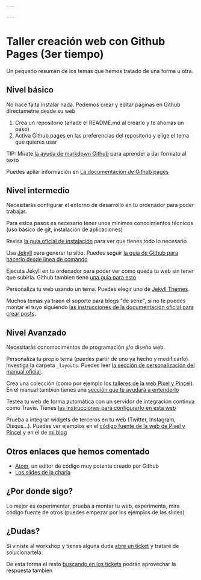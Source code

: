 ```yaml
---

---
```

# Taller creación web con Github Pages (3er tiempo)

Un pequeño resumen de los temas que hemos tratado de una forma u otra.

## Nivel básico

No hace falta instalar nada. Podemos crear y editar páginas en Github directametne desde su web

1. Crea un repositorio (añade el README.md al crearlo y te ahorras un paso)
2. Activa Github pages en las preferencias del repositorio y elige el tema que quieres usar

TIP: Mírate [la ayuda de markdown Github](https://help.github.com/categories/writing-on-github/) para aprender a dar formato al texto 

Puedes apliar información en [La documentación de Github pages](https://pages.github.com/)

## Nivel intermedio

Necesitarás configurar el entorno de desarrollo en tu ordenador para poder trabajar.

Para estos pasos es necesario tener unos mínimos conocimientos técnicos (uso básico de git, instalación de aplicaciones)

Revisa [la guia oficial de instalación](https://jekyllrb.com/docs/installation/) para ver que tienes todo lo necesario

Usa [Jekyll](https://jekyllrb.com/docs/) para generar tu sitio. Puedes seguir [la guia de Github para hacerlo desde linea de comando](https://help.github.com/articles/setting-up-your-github-pages-site-locally-with-jekyll/)

Ejecuta Jekyll en tu ordenador para poder ver como queda tu web sin tener que subirla. Github tambien tiene [una guia para esto](https://help.github.com/articles/setting-up-your-github-pages-site-locally-with-jekyll/)

Personaliza tu web usando un tema. Puedes elegir uno de [Jekyll Themes](http://jekyllthemes.org/).

Muchos temas ya traen el soporte para blogs "de serie", si no te puedes montar el tuyo siguiendo [las instrucciones de la documentación oficial para crear posts](https://jekyllrb.com/docs/posts/).

## Nivel Avanzado

Necesitarás conomocimentos de programación y/o diseño web.

Personaliza tu propio tema (puedes partir de uno ya hecho y modificarlo). Investiga la carpeta `_layouts`. Puedes leer [la sección de personalización del manual oficial](https://jekyllrb.com/docs/templates/).

Crea una colección (como por ejemplo los [talleres de la web Pixel y Pincel](https://github.com/pixelypincel/pixelypincel.github.io/tree/master/_talleres)). En el manual tambien tienes una [sección que te ayudará a entenderlo](https://jekyllrb.com/docs/collections/)

Testea tu web de forma automática con un servidor de integración continua como Travis. Tienes [las instrucciones para configurarlo en esta web](https://jaicab.com/2016/04/05/travis-for-jekyll-on-github-pages/)

Prueba a integrar widgets de terceros en tu web (Twitter, Instagram, Disqus...). Puedes ver ejemplos en el [código fuente de la web de Pixel y Pincel](https://github.com/pixelypincel/pixelypincel.github.io) y en el de [mi blog](https://github.com/francho/francho.github.io)

## Otros enlaces que hemos comentado

- [Atom](http://atom.io), un editor de código muy potente creado por Github
- [Los slides de la charla](slides)

## ¿Por donde sigo?

Lo mejor es experimentar, prueba a montar tu web, experimenta, mira código fuente de otros (puedes empezar por los ejemplos de las slides)

## ¿Dudas?

Si viniste al workshop y tienes alguna duda [abre un ticket](https://github.com/francho/taller-github-pages/issues) y trataré de solucionartela.

De esta forma el resto [buscando en los tickets](https://github.com/francho/taller-github-pages/issues?utf8=%E2%9C%93&q=is%3Aissue+) podrán aprovechar la respuesta tambien



